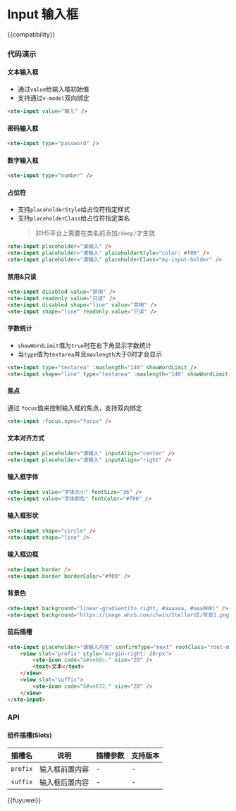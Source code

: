 # Input 输入框

{{compatibility}}

### 代码演示

#### 文本输入框

-   通过`value`给输入框初始值
-   支持通过`v-model`双向绑定

```html
<ste-input value="输入" />
```

#### 密码输入框

```html
<ste-input type="password" />
```

#### 数字输入框

```html
<ste-input type="number" />
```

#### 占位符

-   支持`placeholderStyle`给占位符指定样式
-   支持`placeholderClass`给占位符指定类名
    > 非H5平台上需要在类名前添加`/deep/`才生效

```html
<ste-input placeholder="请输入" />
<ste-input placeholder="请输入" placeholderStyle="color: #f00" />
<ste-input placeholder="请输入" placeholderClass="my-input-holder" />
```

#### 禁用&只读

```html
<ste-input disabled value="禁用" />
<ste-input readonly value="只读" />
<ste-input disabled shape="line" value="禁用" />
<ste-input shape="line" readonly value="只读" />
```

#### 字数统计

-   `showWordLimit`值为`true`时在右下角显示字数统计
-   当`type`值为`textarea`并且`maxlength`大于0时才会显示

```html
<ste-input type="textarea" :maxlength="140" showWordLimit />
<ste-input shape="line" type="textarea" :maxlength="140" showWordLimit />
```

#### 焦点

通过 `focus`值来控制输入框的焦点，支持双向绑定

```html
<ste-input :focus.sync="focus" />
```

#### 文本对齐方式

```html
<ste-input placeholder="请输入" inputAlign="center" />
<ste-input placeholder="请输入" inputAlign="right" />
```

#### 输入框字体

```html
<ste-input value="字体大小" fontSize="36" />
<ste-input value="字体颜色" fontColor="#f00" />
```

#### 输入框形状

```html
<ste-input shape="circle" />
<ste-input shape="line" />
```

#### 输入框边框

```html
<ste-input border />
<ste-input border borderColor="#f00" />
```

#### 背景色

```html
<ste-input background="linear-gradient(to right, #aaaaaa, #aaa000)" />
<ste-input background="https://image.whzb.com/chain/StellarUI/背景1.png" />
```

#### 前后插槽

```html
<ste-input placeholder="请输入内容" confirmType="next" rootClass="root-my-input" shape="line">
    <view slot="prefix" style="margin-right: 28rpx">
        <ste-icon code="&#xe68c;" size="28" />
        <text>文本</text>
    </view>
    <view slot="suffix">
        <ste-icon code="&#xe672;" size="28" />
    </view>
</ste-input>
```

### API

<!-- props -->

#### 组件插槽(Slots)

| 插槽名   | 说明           | 插槽参数 | 支持版本 |
| -------- | -------------- | -------- | -------- |
| `prefix` | 输入框前置内容 | -        | -        |
| `suffix` | 输入框后置内容 | -        | -        |

{{fuyuwei}}
